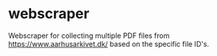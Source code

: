 # webscraper
Webscraper for collecting multiple PDF files from https://www.aarhusarkivet.dk/ based on the specific file ID's.
